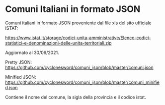 # Comuni Italiani in formato JSON

Comuni italiani in formato JSON proveniente dal file xls del sito ufficiale ISTAT:

https://www.istat.it/storage/codici-unita-amministrative/Elenco-codici-statistici-e-denominazioni-delle-unita-territoriali.zip

Aggiornato al 30/06/2021.

Pretty JSON: https://github.com/cyclonesword/comuni_json/blob/master/comuni.json

Minified JSON: https://github.com/cyclonesword/comuni_json/blob/master/comuni_minified.json

Contiene il nome del comune, la sigla della provincia e il codice istat.
